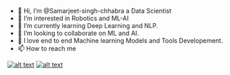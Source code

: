 - 👋 Hi, I’m @Samarjeet-singh-chhabra a Data Scientist
- 👀 I’m interested in Robotics and ML-AI
- 🌱 I’m currently learning Deep Learning and NLP.
- 💞️ I’m looking to collaborate on ML and AI.
- 👀 I love end to end Machine learning Models and Tools Developement.
- 📫 How to reach me 

<!-- Please don't remove this: Grab your social icons from https://github.com/carlsednaoui/gitsocial -->
<!-- display the social media buttons in your README -->

[![alt text][1.1]][1]
[![alt text][2.1]][2]
<!-- [![alt text][3.1]][3] -->
<!-- [![alt text][4.1]][4] --> 
<!-- [![alt text][5.1]][5] -->
<!-- [![alt text][6.1]][6] -->


<!-- links to social media icons -->
<!-- no need to change these -->

<!-- icons with padding -->

[1.1]:   https://cdn.exclaimer.com/Handbook%20Images/linkedin-icon_32x32.png (twitter icon with padding)
[2.1]:   https://cdn.exclaimer.com/Handbook%20Images/twitter-icon_32x32.png (facebook icon with padding)
<!-- [3.1]: http://i.imgur.com/yCsTjba.png (google plus icon with padding) -->
<!-- [4.1]: http://i.imgur.com/YckIOms.png (tumblr icon with padding) -->
<!-- [5.1]: http://i.imgur.com/1AGmwO3.png (dribbble icon with padding) -->
<!-- [6.1]: http://i.imgur.com/0o48UoR.png (github icon with padding) -->

<!-- icons without padding -->




<!-- links to your social media accounts -->
<!-- update these accordingly -->

[1]: https://www.linkedin.com/in/samarjeet-singh-chhabra-37411b20b/
[2]: https://twitter.com/Samarjeet2108
<!-- [3]: https://plus.google.com/+CarlSednaoui -->
<!-- [4]: http://carlsed.tumblr.com -->
<!-- [5]: http://dribbble.com/carlsednaoui -->
<!-- [6]: http://www.github.com/carlsednaoui -->

<!-- Please don't remove this: Grab your social icons from https://github.com/carlsednaoui/gitsocial -->
